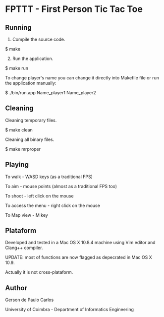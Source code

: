 FPTTT - First Person Tic Tac Toe
================================

Running
-------

1. Compile the source code.

  $ make

2. Run the application.

  $ make run

To change player's name you can change it directly into Makefile file or run
the application manually:

  $ ./bin/run.app Name_player1 Name_player2


Cleaning
--------

Cleaning temporary files.

  $ make clean

Cleaning all binary files.

  $ make mrproper


Playing
-------

To walk             - WASD keys (as a traditional FPS)

To aim              - mouse points (almost as a traditional FPS too)

To shoot            - left click on the mouse

To access the menu  - right click on the mouse

To Map view         - M key


Plataform
---------

Developed and tested in a Mac OS X 10.8.4 machine using Vim editor and Clang++
compiler.

UPDATE: most of functions are now flagged as depecrated in Mac OS X 10.9.

Actually it is not cross-plataform.


Author
------

Gerson de Paulo Carlos

University of Coimbra - Department of Informatics Engineering
